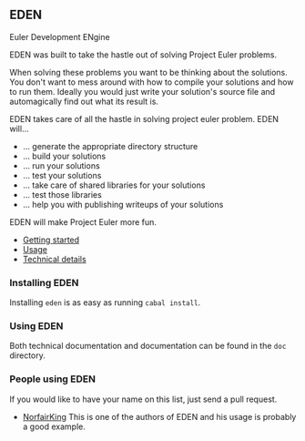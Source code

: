 ## EDEN
Euler Development ENgine

EDEN was built to take the hastle out of solving Project Euler problems.

When solving these problems you want to be thinking about the solutions.
You don't want to mess around with how to compile your solutions and how to run them.
Ideally you would just write your solution's source file and automagically find out what
 its result is.

EDEN takes care of all the hastle in solving project euler problem.
EDEN will...

- ... generate the appropriate directory structure
- ... build your solutions
- ... run your solutions
- ... test your solutions
- ... take care of shared libraries for your solutions
- ... test those libraries
- ... help you with publishing writeups of your solutions

EDEN will make Project Euler more fun.

- [Getting started](doc/getting-started.md)
- [Usage](doc/usage.md)
- [Technical details](doc/technical-details.md)


### Installing EDEN

Installing `eden` is as easy as running `cabal install`.

### Using EDEN

Both technical documentation and documentation can be found in the `doc` directory.

### People using EDEN
If you would like to have your name on this list, just send a pull request.

- [NorfairKing](https://github.com/NorfairKing/project-euler)
  This is one of the authors of EDEN and his usage is probably a good example.
